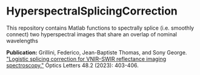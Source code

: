 # HyperspectralSplicingCorrection
This repository contains Matlab functions to spectrally splice (i.e. smoothly connect) two hyperspectral images that share an overlap of nominal wavelengths

**Publication:** 
Grillini, Federico, Jean-Baptiste Thomas, and Sony George. ["Logistic splicing correction for VNIR–SWIR reflectance imaging spectroscopy."](https://opg.optica.org/ol/abstract.cfm?uri=ol-48-2-403) Optics Letters 48.2 (2023): 403-406.
